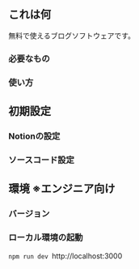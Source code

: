 ## これは何
無料で使えるブログソフトウェアです。

### 必要なもの
### 使い方
## 初期設定
### Notionの設定
### ソースコード設定

## 環境 ※エンジニア向け
### バージョン
### ローカル環境の起動
`npm run dev
`http://localhost:3000
